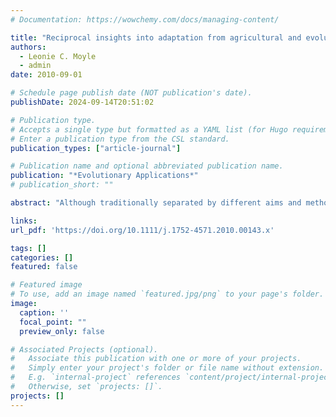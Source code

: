 ```yaml
---
# Documentation: https://wowchemy.com/docs/managing-content/

title: "Reciprocal insights into adaptation from agricultural and evolutionary studies in tomato: Abiotic adaptation in tomato"
authors: 
  - Leonie C. Moyle
  - admin
date: 2010-09-01

# Schedule page publish date (NOT publication's date).
publishDate: 2024-09-14T20:51:02

# Publication type.
# Accepts a single type but formatted as a YAML list (for Hugo requirements).
# Enter a publication type from the CSL standard.
publication_types: ["article-journal"]

# Publication name and optional abbreviated publication name.
publication: "*Evolutionary Applications*"
# publication_short: ""

abstract: "Although traditionally separated by different aims and methodologies, research on agricultural and evolutionary problems shares a common goal of understanding the mechanisms underlying functionally important traits. As such, research in both fields offers potential complementary and reciprocal insights. Here, we discuss adaptive stress responses (specifically to water stress) as an example of potentially fruitful research reciprocity, where agricultural research has clearly produced advances that could benefit evolutionary studies, while evolutionary studies offer approaches and insights underexplored in crop studies. We focus on research on Solanum species that include the domesticated tomato and its wild relatives. Integrated approaches to understanding ecological adaptation are particularly attractive in tomato and its wild relatives: many presumptively adaptive phenotypic differences characterize wild species, and the physiological and mechanistic basis of many relevant traits and environmental responses has already been examined in the context of cultivated tomato and some wild species. We highlight four specific instances where these reciprocal insights can be combined to better address questions that are fundamental both to agriculture and evolution."

links:
url_pdf: 'https://doi.org/10.1111/j.1752-4571.2010.00143.x'

tags: []
categories: []
featured: false

# Featured image
# To use, add an image named `featured.jpg/png` to your page's folder. 
image:
  caption: ''
  focal_point: ""
  preview_only: false

# Associated Projects (optional).
#   Associate this publication with one or more of your projects.
#   Simply enter your project's folder or file name without extension.
#   E.g. `internal-project` references `content/project/internal-project/index.md`.
#   Otherwise, set `projects: []`.
projects: []
---
```

